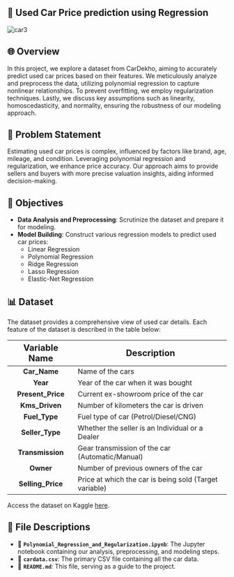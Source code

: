 ## :blue_car: Used Car Price prediction using Regression
![car3](https://github.com/sumeetk123/Resale-Car-Price-prediction-using-Regression-/assets/105230723/522c0617-fa98-4dc3-b3ad-e29bc931983a)

## 🌐 Overview
In this project, we explore a dataset from CarDekho, aiming to accurately predict used car prices based on their features. We meticulously analyze and preprocess the data, utilizing polynomial regression to capture nonlinear relationships. To prevent overfitting, we employ regularization techniques. Lastly, we discuss key assumptions such as linearity, homoscedasticity, and normality, ensuring the robustness of our modeling approach.

## 🚩 Problem Statement
Estimating used car prices is complex, influenced by factors like brand, age, mileage, and condition. Leveraging polynomial regression and regularization, we enhance price accuracy. Our approach aims to provide sellers and buyers with more precise valuation insights, aiding informed decision-making.

## 🎯 Objectives
- **Data Analysis and Preprocessing**: Scrutinize the dataset and prepare it for modeling.
- **Model Building**: Construct various regression models to predict used car prices:
  - Linear Regression
  - Polynomial Regression
  - Ridge Regression
  - Lasso Regression
  - Elastic-Net Regression

## 📊 Dataset
The dataset provides a comprehensive view of used car details. Each feature of the dataset is described in the table below:

<div align="center">
<table style="width:100%">
<thead>
<tr>
<th style="text-align:center; font-weight: bold; font-size:20px">Variable Name</th>
<th style="text-align:center; font-weight: bold; font-size:20px">Description</th>
</tr>
</thead>
<tbody>
<tr><td><b><center>Car_Name</center></b></td><td>Name of the cars</td></tr>
<tr><td><b><center>Year</center></b></td><td>Year of the car when it was bought</td></tr>
<tr><td><b><center>Present_Price</center></b></td><td>Current ex-showroom price of the car</td></tr>
<tr><td><b><center>Kms_Driven</center></b></td><td>Number of kilometers the car is driven</td></tr>
<tr><td><b><center>Fuel_Type</center></b></td><td>Fuel type of car (Petrol/Diesel/CNG)</td></tr>
<tr><td><b><center>Seller_Type</center></b></td><td>Whether the seller is an Individual or a Dealer</td></tr>
<tr><td><b><center>Transmission</center></b></td><td>Gear transmission of the car (Automatic/Manual)</td></tr>
<tr><td><b><center>Owner</center></b></td><td>Number of previous owners of the car</td></tr>
<tr><td><b><center>Selling_Price</center></b></td><td>Price at which the car is being sold (Target variable)</td></tr>
</tbody>
</table>
</div>

Access the dataset on Kaggle [here](https://www.kaggle.com/nehalbirla/vehicle-dataset-from-cardekho).

## 📁 File Descriptions
- 📓 **`Polynomial_Regression_and_Regularization.ipynb`**: The Jupyter notebook containing our analysis, preprocessing, and modeling steps.
- 📄 **`cardata.csv`**: The primary CSV file containing all the car data.
- 📘 **`README.md`**: This file, serving as a guide to the project.

